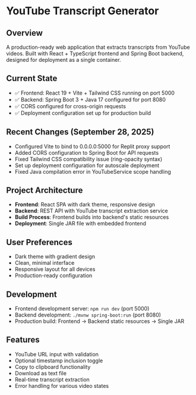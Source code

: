 # YouTube Transcript Generator

## Overview
A production-ready web application that extracts transcripts from YouTube videos. Built with React + TypeScript frontend and Spring Boot backend, designed for deployment as a single container.

## Current State
- ✅ Frontend: React 19 + Vite + Tailwind CSS running on port 5000
- ✅ Backend: Spring Boot 3 + Java 17 configured for port 8080
- ✅ CORS configured for cross-origin requests
- ✅ Deployment configuration set up for production build

## Recent Changes (September 28, 2025)
- Configured Vite to bind to 0.0.0.0:5000 for Replit proxy support
- Added CORS configuration to Spring Boot for API requests
- Fixed Tailwind CSS compatibility issue (ring-opacity syntax)
- Set up deployment configuration for autoscale deployment
- Fixed Java compilation error in YouTubeService scope handling

## Project Architecture
- **Frontend**: React SPA with dark theme, responsive design
- **Backend**: REST API with YouTube transcript extraction service
- **Build Process**: Frontend builds into backend's static resources
- **Deployment**: Single JAR file with embedded frontend

## User Preferences
- Dark theme with gradient design
- Clean, minimal interface
- Responsive layout for all devices
- Production-ready configuration

## Development
- Frontend development server: `npm run dev` (port 5000)
- Backend development: `./mvnw spring-boot:run` (port 8080)
- Production build: Frontend → Backend static resources → Single JAR

## Features
- YouTube URL input with validation
- Optional timestamp inclusion toggle
- Copy to clipboard functionality
- Download as text file
- Real-time transcript extraction
- Error handling for various video states